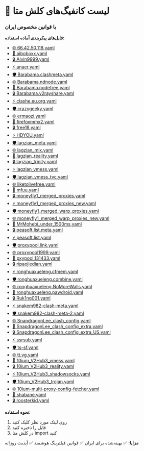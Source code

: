 # 📂 لیست کانفیگ‌های کلش متا
### با قوانین مخصوص ایران

**فایل‌های پیکربندی آماده استفاده:**

- [🌐 66.42.50.118.yaml](https://raw.githubusercontent.com/10ium/MihomoSaz/main/Sublist/66.42.50.118.yaml)
- [🚀 aiboboxx.yaml](https://raw.githubusercontent.com/10ium/MihomoSaz/main/Sublist/aiboboxx.yaml)
- [🔒 Alvin9999.yaml](https://raw.githubusercontent.com/10ium/MihomoSaz/main/Sublist/Alvin9999.yaml)
- [⚡ anaer.yaml](https://raw.githubusercontent.com/10ium/MihomoSaz/main/Sublist/anaer.yaml)
- [🛡️ Barabama.clashmeta.yaml](https://raw.githubusercontent.com/10ium/MihomoSaz/main/Sublist/Barabama.clashmeta.yaml)
- [🌐 Barabama.ndnode.yaml](https://raw.githubusercontent.com/10ium/MihomoSaz/main/Sublist/Barabama.ndnode.yaml)
- [🚀 Barabama.nodefree.yaml](https://raw.githubusercontent.com/10ium/MihomoSaz/main/Sublist/Barabama.nodefree.yaml)
- [🔒 Barabama.v2rayshare.yaml](https://raw.githubusercontent.com/10ium/MihomoSaz/main/Sublist/Barabama.v2rayshare.yaml)
- [⚡ clashe.eu.org.yaml](https://raw.githubusercontent.com/10ium/MihomoSaz/main/Sublist/clashe.eu.org.yaml)
- [🛡️ crazygeeky.yaml](https://raw.githubusercontent.com/10ium/MihomoSaz/main/Sublist/crazygeeky.yaml)
- [🌐 ermaozi.yaml](https://raw.githubusercontent.com/10ium/MihomoSaz/main/Sublist/ermaozi.yaml)
- [🚀 firefoxmmx2.yaml](https://raw.githubusercontent.com/10ium/MihomoSaz/main/Sublist/firefoxmmx2.yaml)
- [🔒 free18.yaml](https://raw.githubusercontent.com/10ium/MihomoSaz/main/Sublist/free18.yaml)
- [⚡ HDYOU.yaml](https://raw.githubusercontent.com/10ium/MihomoSaz/main/Sublist/HDYOU.yaml)
- [🛡️ lagzian_meta.yaml](https://raw.githubusercontent.com/10ium/MihomoSaz/main/Sublist/lagzian_meta.yaml)
- [🌐 lagzian_mix.yaml](https://raw.githubusercontent.com/10ium/MihomoSaz/main/Sublist/lagzian_mix.yaml)
- [🚀 lagzian_reality.yaml](https://raw.githubusercontent.com/10ium/MihomoSaz/main/Sublist/lagzian_reality.yaml)
- [🔒 lagzian_trinity.yaml](https://raw.githubusercontent.com/10ium/MihomoSaz/main/Sublist/lagzian_trinity.yaml)
- [⚡ lagzian_vmess.yaml](https://raw.githubusercontent.com/10ium/MihomoSaz/main/Sublist/lagzian_vmess.yaml)
- [🛡️ lagzian_vmess_tvc.yaml](https://raw.githubusercontent.com/10ium/MihomoSaz/main/Sublist/lagzian_vmess_tvc.yaml)
- [🌐 liketolivefree.yaml](https://raw.githubusercontent.com/10ium/MihomoSaz/main/Sublist/liketolivefree.yaml)
- [🚀 mfuu.yaml](https://raw.githubusercontent.com/10ium/MihomoSaz/main/Sublist/mfuu.yaml)
- [🔒 moneyfly1_merged_proxies.yaml](https://raw.githubusercontent.com/10ium/MihomoSaz/main/Sublist/moneyfly1_merged_proxies.yaml)
- [⚡ moneyfly1_merged_proxies_new.yaml](https://raw.githubusercontent.com/10ium/MihomoSaz/main/Sublist/moneyfly1_merged_proxies_new.yaml)
- [🛡️ moneyfly1_merged_warp_proxies.yaml](https://raw.githubusercontent.com/10ium/MihomoSaz/main/Sublist/moneyfly1_merged_warp_proxies.yaml)
- [🌐 moneyfly1_merged_warp_proxies_new.yaml](https://raw.githubusercontent.com/10ium/MihomoSaz/main/Sublist/moneyfly1_merged_warp_proxies_new.yaml)
- [🚀 MrMohebi_under_1500ms.yaml](https://raw.githubusercontent.com/10ium/MihomoSaz/main/Sublist/MrMohebi_under_1500ms.yaml)
- [🔒 peasoft.list.meta.yaml](https://raw.githubusercontent.com/10ium/MihomoSaz/main/Sublist/peasoft.list.meta.yaml)
- [⚡ peasoft.list.yaml](https://raw.githubusercontent.com/10ium/MihomoSaz/main/Sublist/peasoft.list.yaml)
- [🛡️ proxypool.link.yaml](https://raw.githubusercontent.com/10ium/MihomoSaz/main/Sublist/proxypool.link.yaml)
- [🌐 proxypool1999.yaml](https://raw.githubusercontent.com/10ium/MihomoSaz/main/Sublist/proxypool1999.yaml)
- [🚀 pxypool.131433.yaml](https://raw.githubusercontent.com/10ium/MihomoSaz/main/Sublist/pxypool.131433.yaml)
- [🔒 ripaojiedian.yaml](https://raw.githubusercontent.com/10ium/MihomoSaz/main/Sublist/ripaojiedian.yaml)
- [⚡ ronghuaxueleng.cfmem.yaml](https://raw.githubusercontent.com/10ium/MihomoSaz/main/Sublist/ronghuaxueleng.cfmem.yaml)
- [🛡️ ronghuaxueleng.combine.yaml](https://raw.githubusercontent.com/10ium/MihomoSaz/main/Sublist/ronghuaxueleng.combine.yaml)
- [🌐 ronghuaxueleng.NoMoreWalls.yaml](https://raw.githubusercontent.com/10ium/MihomoSaz/main/Sublist/ronghuaxueleng.NoMoreWalls.yaml)
- [🚀 ronghuaxueleng.pawdroid.yaml](https://raw.githubusercontent.com/10ium/MihomoSaz/main/Sublist/ronghuaxueleng.pawdroid.yaml)
- [🔒 Ruk1ng001.yaml](https://raw.githubusercontent.com/10ium/MihomoSaz/main/Sublist/Ruk1ng001.yaml)
- [⚡ snakem982-clash-meta.yaml](https://raw.githubusercontent.com/10ium/MihomoSaz/main/Sublist/snakem982-clash-meta.yaml)
- [🛡️ snakem982-clash-meta-2.yaml](https://raw.githubusercontent.com/10ium/MihomoSaz/main/Sublist/snakem982-clash-meta-2.yaml)
- [🌐 SnapdragonLee_clash_config.yaml](https://raw.githubusercontent.com/10ium/MihomoSaz/main/Sublist/SnapdragonLee_clash_config.yaml)
- [🚀 SnapdragonLee_clash_config_extra.yaml](https://raw.githubusercontent.com/10ium/MihomoSaz/main/Sublist/SnapdragonLee_clash_config_extra.yaml)
- [🔒 SnapdragonLee_clash_config_extra_US.yaml](https://raw.githubusercontent.com/10ium/MihomoSaz/main/Sublist/SnapdragonLee_clash_config_extra_US.yaml)
- [⚡ ssrsub.yaml](https://raw.githubusercontent.com/10ium/MihomoSaz/main/Sublist/ssrsub.yaml)
- [🛡️ ts-sf.yaml](https://raw.githubusercontent.com/10ium/MihomoSaz/main/Sublist/ts-sf.yaml)
- [🌐 tt.vg.yaml](https://raw.githubusercontent.com/10ium/MihomoSaz/main/Sublist/tt.vg.yaml)
- [🚀 10ium_V2Hub3_vmess.yaml](https://raw.githubusercontent.com/10ium/MihomoSaz/main/Sublist/10ium_V2Hub3_vmess.yaml)
- [🔒 10ium_V2Hub3_reality.yaml](https://raw.githubusercontent.com/10ium/MihomoSaz/main/Sublist/10ium_V2Hub3_reality.yaml)
- [⚡ 10ium_V2Hub3_shadowsocks.yaml](https://raw.githubusercontent.com/10ium/MihomoSaz/main/Sublist/10ium_V2Hub3_shadowsocks.yaml)
- [🛡️ 10ium_V2Hub3_trojan.yaml](https://raw.githubusercontent.com/10ium/MihomoSaz/main/Sublist/10ium_V2Hub3_trojan.yaml)
- [🌐 10ium-multi-proxy-config-fetcher.yaml](https://raw.githubusercontent.com/10ium/MihomoSaz/main/Sublist/10ium-multi-proxy-config-fetcher.yaml)
- [🚀 shabane.yaml](https://raw.githubusercontent.com/10ium/MihomoSaz/main/Sublist/shabane.yaml)
- [🔒 roosterkid.yaml](https://raw.githubusercontent.com/10ium/MihomoSaz/main/Sublist/roosterkid.yaml)

**نحوه استفاده:**
1. روی لینک مورد نظر کلیک کنید
2. فایل را ذخیره کنید
3. در کلش متا import کنید

**مزایا:**
✅ بهینه‌شده برای ایران
✅ قوانین فیلترینگ هوشمند
✅ آپدیت روزانه
